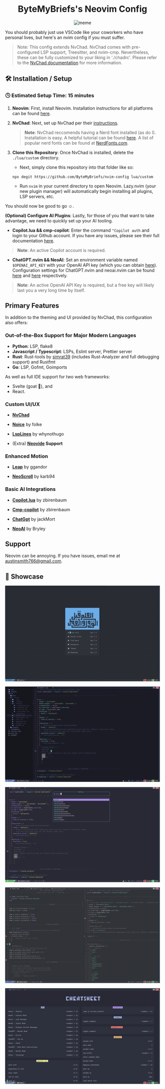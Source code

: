 <h1 align="center">
ByteMyBriefs's Neovim Config
</h1>

<p align="center">
  <img alt="meme" src="https://filiphalas.com/static/img/posts/vscode-meme.jpeg" />
</p>

You should probably just use VSCode like your coworkers who have personal lives,
but here's an nvim config if you must suffer.

> Note: This config extends NvChad. NvChad comes with pre-configured LSP
> support, Treesitter, and nvim-cmp. Nevertheless, these can be fully customized
> to your liking in './chadrc'. Please refer to the
> [NvChad documentation](https://nvchad.com/) for more information.

## 🛠️ Installation / Setup

### 🕓 Estimated Setup Time: 15 minutes

1. **Neovim**: First, install Neovim. Installation instructions for all
   platforms can be found
   [here](https://github.com/neovim/neovim/wiki/Installing-Neovim).

2. **NvChad**: Next, set up NvChad per their
   [instructions](https://nvchad.com/docs/quickstart/install).

   > **Note**: NvChad reccomends having a Nerd font installed (as do I).
   > Installation is easy. A helpful tutorial can be found
   > [here](https://www.geekbits.io/how-to-install-nerd-fonts-on-mac/). A list
   > of popular nerd fonts can be found at
   > [NerdFonts.com](https://www.nerdfonts.com/).

3. **Clone this Repository**: Once NvChad is installed, delete the
   `./lua/custom` directory.
   - Next, simply clone this repository into that folder like so:
   ```
   npx degit https://github.com/ByteMyBriefs/nvim-config lua/custom
   ```
   - Run `nvim` in your current directory to open Neovim. Lazy.nvim (your new
     plugin manager) will automatically begin installing all plugins, LSP
     servers, etc.

You should now be good to go ☺️.

**(Optional) Configure AI Plugins**: Lastly, for those of you that want to take
advantage, we need to quickly set up your AI tooling.

- **Copilot.lua && cmp-copilot**: Enter the command `"Copilot auth` and login to
  your Github account. If you have any issues, please see their full
  documentation [here](https://github.com/zbirenbaum/copilot.lua).

> **Note**: An active Copilot account is required.

- **ChatGPT.nvim && NeoAI**: Set an environment variable named `$OPENAI_API_KEY`
  with your OpenAI API key (which you can obtain
  [here](https://platform.openai.com/account/api-keys)). Configuration settings
  for ChatGPT.nvim and neoai.nvim can be found
  [here](https://github.com/jackMort/ChatGPT.nvim) and
  [here](https://github.com/Bryley/neoai.nvim) respectively.

> **Note**: An active OpenAI API Key is required, but a free key will likely
> last you a very long time by itself.

## Primary Features

In addition to the theming and UI provided by NvChad, this configuration also
offers:

### Out-of-the-Box Support for Major Modern Languages

- **Python**: LSP, flake8
- **Javascript / Typescript**: LSPs, Eslint server, Prettier server
- **Rust**: Rust-tools by [simrat39](https://github.com/simrat39) (includes
  Rust-Analyzer and full debugging support) and Rustfmt
- **Go**: LSP, Gofmt, Goimports

As well as full IDE support for two web frameworks:

- Svelte (goat 🐐), and
- React.

### Custom UI/UX

- **[NvChad](https://github.com/NvChad/NvChad)**

- **[Noice](https://github.com/folke/noice.nvim)** by folke

- **[LspLines](https://git.sr.ht/~whynothugo/lsp_lines.nvim)** by whynothugo

- (Extra) **[Neovide](https://neovide.dev/) Support**

### Enhanced Motion

- **[Leap](https://github.com/ggandor/leap.nvim)** by ggandor

- **[NeoScroll](https://github.com/karb94/neoscroll.nvim)** by karb94

### Basic AI Integrations

- **[Copilot.lua](https://github.com/zbirenbaum/copilot.lua)** by zbirenbaum

- **[Cmp-copilot](https://github.com/zbirenbaum/copilot-cmp)** by zbirenbaum

- **[ChatGpt](https://github.com/jackMort/ChatGPT.nvim)** by jackMort

- **[NeoAI](https://github.com/Bryley/neoai.nvim)** by Bryley

## Support

Neovim can be annoying. If you have issues, email me at
[austinsmith766@gmail.com](mailto:austinsmith766@gmail.com).

## 🎪 Showcase

![Splash Screen](https://github.com/ByteMyBriefs/nvim-config/blob/main/.github/screenshots/splash.png?raw=true)

![Default View of Editor](https://github.com/ByteMyBriefs/nvim-config/blob/main/.github/screenshots/buf.png?raw=true)

![Noice Cmdline - Dracula](https://github.com/ByteMyBriefs/nvim-config/blob/main/.github/screenshots/cmd_dracula.png?raw=true)

![Split Buffers](https://github.com/ByteMyBriefs/nvim-config/blob/main/.github/screenshots/splitbufs.png?raw=true)

![Keymap](https://github.com/ByteMyBriefs/nvim-config/blob/main/.github/screenshots/keymap.png?raw=true)
